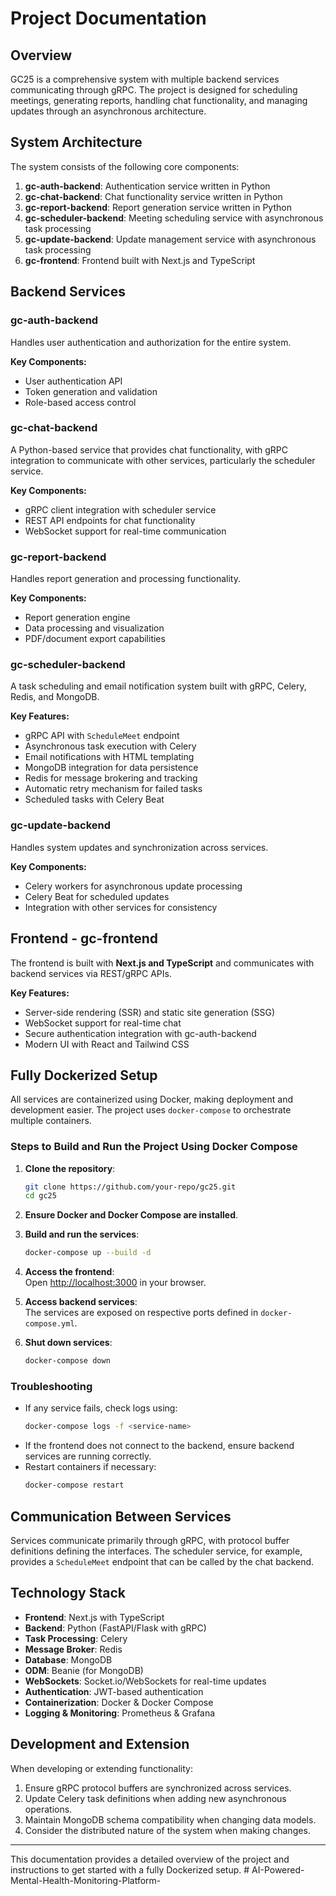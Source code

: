 # Project Documentation

## Overview

GC25 is a comprehensive system with multiple backend services communicating through gRPC. The project is designed for scheduling meetings, generating reports, handling chat functionality, and managing updates through an asynchronous architecture.

## System Architecture

The system consists of the following core components:

1. **gc-auth-backend**: Authentication service written in Python
2. **gc-chat-backend**: Chat functionality service written in Python
3. **gc-report-backend**: Report generation service written in Python
4. **gc-scheduler-backend**: Meeting scheduling service with asynchronous task processing
5. **gc-update-backend**: Update management service with asynchronous task processing
6. **gc-frontend**: Frontend built with Next.js and TypeScript

## Backend Services

### gc-auth-backend

Handles user authentication and authorization for the entire system.

**Key Components:**
- User authentication API
- Token generation and validation
- Role-based access control

### gc-chat-backend

A Python-based service that provides chat functionality, with gRPC integration to communicate with other services, particularly the scheduler service.

**Key Components:**
- gRPC client integration with scheduler service
- REST API endpoints for chat functionality
- WebSocket support for real-time communication

### gc-report-backend

Handles report generation and processing functionality.

**Key Components:**
- Report generation engine
- Data processing and visualization
- PDF/document export capabilities

### gc-scheduler-backend

A task scheduling and email notification system built with gRPC, Celery, Redis, and MongoDB.

**Key Features:**
- gRPC API with `ScheduleMeet` endpoint
- Asynchronous task execution with Celery
- Email notifications with HTML templating
- MongoDB integration for data persistence
- Redis for message brokering and tracking
- Automatic retry mechanism for failed tasks
- Scheduled tasks with Celery Beat

### gc-update-backend

Handles system updates and synchronization across services.

**Key Components:**
- Celery workers for asynchronous update processing
- Celery Beat for scheduled updates
- Integration with other services for consistency

## Frontend - gc-frontend

The frontend is built with **Next.js and TypeScript** and communicates with backend services via REST/gRPC APIs.

**Key Features:**
- Server-side rendering (SSR) and static site generation (SSG)
- WebSocket support for real-time chat
- Secure authentication integration with gc-auth-backend
- Modern UI with React and Tailwind CSS

## Fully Dockerized Setup

All services are containerized using Docker, making deployment and development easier. The project uses `docker-compose` to orchestrate multiple containers.

### Steps to Build and Run the Project Using Docker Compose

1. **Clone the repository**:
   ```bash
   git clone https://github.com/your-repo/gc25.git
   cd gc25
   ```

2. **Ensure Docker and Docker Compose are installed**.

3. **Build and run the services**:
   ```bash
   docker-compose up --build -d
   ```

4. **Access the frontend**:  
   Open [http://localhost:3000](http://localhost:3000) in your browser.

5. **Access backend services**:  
   The services are exposed on respective ports defined in `docker-compose.yml`.

6. **Shut down services**:
   ```bash
   docker-compose down
   ```

### Troubleshooting

- If any service fails, check logs using:
  ```bash
  docker-compose logs -f <service-name>
  ```
- If the frontend does not connect to the backend, ensure backend services are running correctly.
- Restart containers if necessary:
  ```bash
  docker-compose restart
  ```

## Communication Between Services

Services communicate primarily through gRPC, with protocol buffer definitions defining the interfaces. The scheduler service, for example, provides a `ScheduleMeet` endpoint that can be called by the chat backend.

## Technology Stack

- **Frontend**: Next.js with TypeScript
- **Backend**: Python (FastAPI/Flask with gRPC)
- **Task Processing**: Celery
- **Message Broker**: Redis
- **Database**: MongoDB
- **ODM**: Beanie (for MongoDB)
- **WebSockets**: Socket.io/WebSockets for real-time updates
- **Authentication**: JWT-based authentication
- **Containerization**: Docker & Docker Compose
- **Logging & Monitoring**: Prometheus & Grafana

## Development and Extension

When developing or extending functionality:

1. Ensure gRPC protocol buffers are synchronized across services.
2. Update Celery task definitions when adding new asynchronous operations.
3. Maintain MongoDB schema compatibility when changing data models.
4. Consider the distributed nature of the system when making changes.

---

This documentation provides a detailed overview of the project and instructions to get started with a fully Dockerized setup.
#   A I - P o w e r e d - M e n t a l - H e a l t h - M o n i t o r i n g - P l a t f o r m -  
 